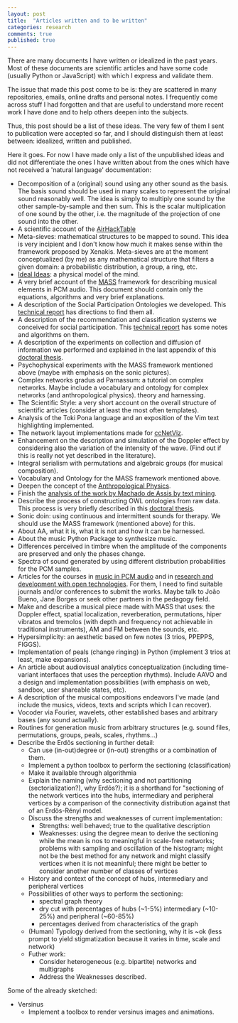 ```yaml
---
layout: post
title:  "Articles written and to be written"
categories: research
comments: true
published: true
---
```

There are many documents I have written or idealized in the
past years.
Most of these documents are scientific articles and
have some code (usually Python or JavaScript)
with which I express and validate them.

The issue that made this post come to be is:
they are scattered in many repositories, emails,
online drafts and personal notes.
I frequently come across stuff I had forgotten
and that are useful to understand more recent work
I have done and to help others deepen into the subjects.

Thus, this post should be a list of these ideas.
The very few of them I sent to publication were accepted so far,
and I should distinguish them at least between: idealized, written and published.

Here it goes.
For now I have made only a list of the unpublished ideas and
did not differentiate the ones I have written about from the ones which
have not received a 'natural language' documentation:
* Decomposition of a (original) sound using any other sound as the basis.
The basis sound should be used in many scales to represent the original
sound reasonably well.
The idea is simply to multiply one sound by the other sample-by-sample
and then sum. This is the scalar multiplication of one sound by the
other, i.e. the magnitude of the projection of one sound into the other.
* A scientific account of the [AirHackTable](http://wiki.nosdigitais.teia.org.br/AirHackTable)
* Meta-sieves: mathematical structures to be mapped to sound.
This idea is very incipient and I don't know how much it makes sense
within the framework proposed by Xenakis.
Meta-sieves are at the moment conceptualized (by me) as any mathematical
structure that filters a given domain: a probabilistic distribution,
a group, a ring, etc.
* [Ideal Ideas](https://github.com/ttm/idealIdeas/raw/master/pensamento.pdf):
a physical model of the mind.
* A very brief account of the [MASS](https://github.com/ttm/dissertacao/raw/master/article/acm/sample-acmsmall.pdf)
framework for describing musical elements in PCM audio.
This document should contain only the equations, algorithms and very brief
explanations.
* A description of the Social Participation Ontologies we developed.
This [technical report](https://github.com/ttm/pnud5/raw/master/latex/produto.pdf)
has directions to find them all.
* A description of the recommendation and classification systems we conceived for social
  participation.
  This [technical report](https://github.com/ttm/pnud3/blob/master/latex/produto.pdf)
  has some notes and algorithms on them.
* A description of the experiments on collection and diffusion of
  information we performed and explained in the last appendix of this
  [doctoral thesis](https://github.com/ttm/thesis/raw/master/thesis-rfabbri.pdf).
* Psychophysical experiments with the MASS framework mentioned above
(maybe with emphasis on the sonic pictures).
* Complex networks gradus ad Parnassum: a tutorial on complex networks.
Maybe include a vocabulary and ontology for complex networks (and anthropological physics).
  theory and harnessing.
* The Scientific Style: a very short account on the overall structure of
  scientific articles (consider at least the most often templates).
* Analysis of the Toki Pona language and an exposition of the Vim
  text highlighting implemented.
* The network layout implementations made for [ccNetViz](https://github.com/ttm/ccNetViz/).
* Enhancement on the description and simulation of the Doppler effect by
  considering also the variation of the intensity of the wave.
  (Find out if this is really not yet described in the literature).
* Integral serialism with permutations and algebraic groups (for musical
  composition).
* Vocabulary and Ontology for the MASS framework mentioned above.
* Deepen the concept of the [Anthropological Physics](http://www.academia.edu/10356773/What_are_you_and_I_anthropological_physics_fundamentals_).
* Finish the [analysis of the work by Machado de Assis by text mining](https://sourceforge.net/p/labmacambira/rcpln/ci/master/tree/pln/trabLetras/resumoLetras.pdf?format=raw).
* Describe the process of constructing OWL ontologies from raw data.
This process is very briefly described in this [doctoral thesis](https://github.com/ttm/thesis/raw/master/thesis-rfabbri.pdf).
* Sonic doin: using continuous and intermittent sounds for therapy.
We should use the MASS framework (mentioned above) for this.
* About AA, what it is, what it is not and how it can be harnessed.
* About the music Python Package to synthesize music.
* Differences perceived in timbre when the amplitude of the components are preserved and only the phases change.
* Spectra of sound generated by using different distribution probabilities for the PCM samples.
* Articles for the courses in [music in PCM audio](https://docs.google.com/document/d/1O8y-W27P_ydeOXd97HBtLEeI0C0-IMhfq6AKWmqDW10/edit?usp=sharing) and in [research and development with open technologies](https://docs.google.com/document/d/1tPY1OedvmLzdIga0uK7DSH6j2UDcXEmZxOL_Kz2K3VI/edit?usp=sharing).
For them, I need to find suitable journals and/or conferences to submit the works.
Maybe talk to João Bueno, Jane Borges or seek other partners in the pedagogy field.
* Make and describe a musical piece made with MASS that uses: the Doppler effect, spatial localization, reverberation, permutations, hiper vibratos and tremolos (with depth and frequency not achievable in traditional instruments), AM and FM between the sounds, etc.
* Hypersimplicity: an aesthetic based on few notes (3 trios, PPEPPS, FIGGS).
* Implementation of peals (change ringing) in Python (implement 3 trios at least, make expansions).
* An article about audiovisual analytics conceptualization (including time-variant interfaces that uses the perception rhythms).
Include AAVO and a design and implementation possibilities (with emphasis on web, sandbox, user shareable states, etc).
* A description of the musical compositions endeavors I've made
(and include the musics, videos, texts and scripts which I can recover).
* Vocoder via Fourier, wavelets, other established bases and arbitrary bases (any sound actually).
* Routines for generation music from arbitrary structures (e.g. sound files, permutations, groups, peals, scales, rhythms...)
* Describe the Erdõs sectioning in further detail:
  - Can use (in-out)degree or (in-out) strengths or a combination of them.
  - Implement a python toolbox to perform the sectioning (classification)
  - Make it available through algorithmia
  - Explain the naming (why sectioning and not partitioning (sectorialization?), why Erdõs?); it is a shorthand for "sectioning of the network vertices into the hubs, intermediary and peripheral vertices by a comparison of the connectivity distribution against that of an Erdös-Rényi model.
  - Discuss the strengths and weaknesses of current implementation:
    * Strengths: well behaved; true to the qualitative description
    * Weaknesses: using the degree mean to derive the sectioning while the mean is nos to meaningful in scale-free networks;
    problems with sampling and oscillation of the histogram;
    might not be the best method for any network and might classify vertices when it is not meaninful;
    there might be better to consider another number of classes of vertices
  - History and context of the concept of hubs, intermediary and peripheral vertices
  - Possibilities of other ways to perform the sectioning:
    * spectral graph theory
    * dry cut with percentages of hubs (~1-5%) intermediary (~10-25%) and peripheral (~60-85%)
    * percentages derived from characteristics of the graph
  - (Human) Typology derived from the sectioning, why it is ~ok (less prompt to yield stigmatization because it varies in time, scale and network)
  - Futher work:
    * Consider heterogeneous (e.g. bipartite) networks and multigraphs
    * Address the Weaknesses described.


Some of the already sketched:
* Versinus
  - Implement a toolbox to render versinus images and animations.

